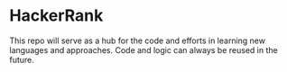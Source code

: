# HackerRank
This repo will serve as a hub for the code and efforts in learning new languages and approaches. Code and logic can always be reused in the future.

